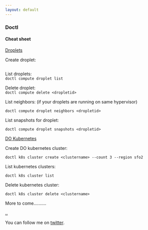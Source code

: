 ```yaml
---
layout: default
---
```


### Doctl

#### Cheat sheet

[Droplets](https://www.digitalocean.com/products/droplets/)

Create droplet:  
```doctl compute droplet create <dropletname> --size "s-1vcpu-1gb" --image "centos-7-x64" --region "lon1"
```

List droplets:  
```doctl compute droplet list```

Delete droplet:  
```doctl compute delete <dropletid>```

List neighbors: (if your droplets are running on same hypervisor)  

```doctl compute droplet neighbors <dropletid>```

List snapshots for droplet:  

```doctl compute droplet snapshots <dropletid>```

[DO Kubernetes](https://www.digitalocean.com/products/kubernetes/)

Create DO kubernetes cluster:  

```doctl k8s cluster create <clustername> --count 3 --region sfo2```

List kubernetes clusters:  

```doctl k8s cluster list```

Delete kubernetes cluster:  

```doctl k8s cluster delete <clustername>```

More to come..........


[..](../)

You can follow me on [twitter](https://twitter.com/AlexisReyesJR).
